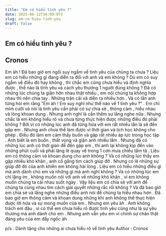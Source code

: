 ```yaml
---
title: "Em có hiểu tình yêu ?"
date: 2025-06-12T16:09:07Z
slug: em-co-hieu-tinh-yeu
draft: false
---
```


## Em có hiểu tình yêu ?

## Cronos

Em àh ! Đã bao giờ em ngồi suy ngẫm về tình yêu của chúng ta chưa ? Liệu em có hiểu những gì đang diễn ra đối với anh và em không ?
Dù em có suy ngẫm về điều đó hay không , thì chắc em cũng chưa hiểu và định nghĩa được , thế nào là tình yêu và cách yêu thương 1 người đúng không ? 
Đã có những lúc chúng ta giận hờn nhau thật nhiều , em nói chúng ta không hợp nhau thì nên chia tay . Những trận cãi vã diễn ra nhiều hơn .
Và có lần anh từng hỏi em rằng "Em àh ! Em suy nghĩ như thế nào về 1 tình yêu ?" . Em chỉ mỉm cười và nói là tình yêu cần phải có sự chia sẻ , thông cảm , hiểu nhau và lòng khoan dung . Nhưng anh nghĩ là cần thêm sự lắng nghe nữa . Nhưng chắc là em không hiểu rõ và chưa từng thực hiện được những điều đó phải không ? 
Bởi vì có những lúc anh đã từng hứa với em rất nhiều lần là sẽ đến gặp em . Nhưng anh chưa thể làm được vì thời gian và lịch học không cho phép .
Điều đó làm em cảm thấy buồn và gặp rất nhiều áp lực trong học tập . Anh biết là em buồn , thất vọng và giận anh nhiều lắm . Nhưng đã có những lúc anh có thời gian để đến gặp em , thì anh lại không kịp đến vào những phút cuối và phải lặng lẽ quay về trong 1 cơn mưa chiều tầm tã . Liệu em có thông cảm và khoan dung cho anh không ? 
Và có những lúc thấy em gặp nhiều khó khăn , anh cố gắng tìm cách giúp đỡ . Nhưng có lẽ những sự giúp đỡ đó của anh khiến em không hài lòng . Liệu em có hiểu những điều gì mà anh dành cho em và những gì mà anh nghĩ không ?
Và có những lúc em chỉ lặng im , không muốn nói với anh về những khó khăn , vì em không muốn chúng ta cãi nhau suốt ngày . Vậy liệu em có chia sẻ với anh để chúng ta cùng nhau tìm cách giải quyết những rắc rối không ? 
Và đã bao giờ em chia sẻ và lắng nghe những điều anh nói để chúng ta hiểu nhau hơn . Đã bao giờ em thông cảm và khoan dung những khi anh không thể thực hiện được lời hứa và sự mong muốn của em . 
Nhưng em yêu àh . Anh không trách em đâu , vì có thể em chưa hiểu rõ được tình yêu cũng như là sự yêu thương mà anh dành cho em . Nhưng anh vẫn yêu em vì chính sự chân thật đáng yêu của em đấy ngốc àh 
 
p/s : Dành tặng cho những ai chưa hiểu rõ về tình yêu 
Author : Cronos